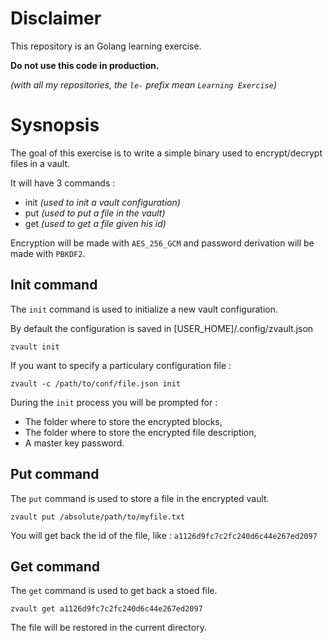 # Disclaimer

This repository is an Golang learning exercise.

**Do not use this code in production.**

_(with all my repositories, the `le-` prefix mean `Learning Exercise`)_

# Sysnopsis

The goal of this exercise is to write a simple binary used to encrypt/decrypt files in a vault.

It will have 3 commands :

- init _(used to init a vault configuration)_
- put _(used to put a file in the vault)_
- get _(used to get a file given his id)_

Encryption will be made with `AES_256_GCM` and password derivation will be made with `PBKDF2`.

## Init command

The `init` command is used to initialize a new vault configuration.

By default the configuration is saved in [USER_HOME]/.config/zvault.json

```
zvault init
```

If you want to specify a particulary configuration file :

```
zvault -c /path/to/conf/file.json init
```

During the `init` process you will be prompted for :

- The folder where to store the encrypted blocks,
- The folder where to store the encrypted file description,
- A master key password.

## Put command

The `put` command is used to store a file in the encrypted vault.

```
zvault put /absolute/path/to/myfile.txt
```

You will get back the id of the file, like : `a1126d9fc7c2fc240d6c44e267ed2097`

## Get command

The `get` command is used to get back a stoed file.

```
zvault get a1126d9fc7c2fc240d6c44e267ed2097
```

The file will be restored in the current directory.